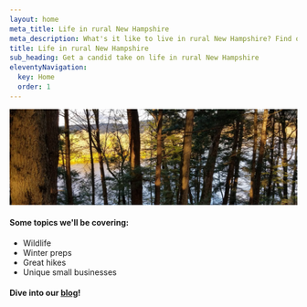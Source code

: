 ```yaml
---
layout: home
meta_title: Life in rural New Hampshire
meta_description: What's it like to live in rural New Hampshire? Find out in this candid blog that covers weather, heating, driving, jobs, wildlife, and more.
title: Life in rural New Hampshire
sub_heading: Get a candid take on life in rural New Hampshire
eleventyNavigation:
  key: Home
  order: 1
---
```


<img src="../images/rural-new-hamsphire-scene.jpeg" />

#### Some topics we'll be covering:

- Wildlife
- Winter preps
- Great hikes
- Unique small businesses

#### Dive into our <a href="/blog/">blog</a>!


